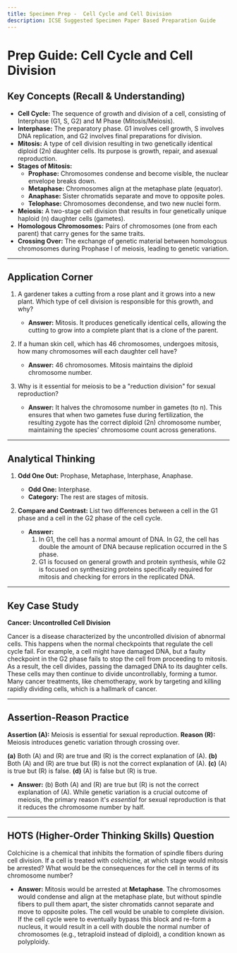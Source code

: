 ```yaml
---
title: Specimen Prep -  Cell Cycle and Cell Division
description: ICSE Suggested Specimen Paper Based Preparation Guide
---
```


# Prep Guide: Cell Cycle and Cell Division

## Key Concepts (Recall & Understanding)

*   **Cell Cycle:** The sequence of growth and division of a cell, consisting of Interphase (G1, S, G2) and M Phase (Mitosis/Meiosis).
*   **Interphase:** The preparatory phase. G1 involves cell growth, S involves DNA replication, and G2 involves final preparations for division.
*   **Mitosis:** A type of cell division resulting in two genetically identical diploid (2n) daughter cells. Its purpose is growth, repair, and asexual reproduction.
*   **Stages of Mitosis:**
    *   **Prophase:** Chromosomes condense and become visible, the nuclear envelope breaks down.
    *   **Metaphase:** Chromosomes align at the metaphase plate (equator).
    *   **Anaphase:** Sister chromatids separate and move to opposite poles.
    *   **Telophase:** Chromosomes decondense, and two new nuclei form.
*   **Meiosis:** A two-stage cell division that results in four genetically unique haploid (n) daughter cells (gametes).
*   **Homologous Chromosomes:** Pairs of chromosomes (one from each parent) that carry genes for the same traits.
*   **Crossing Over:** The exchange of genetic material between homologous chromosomes during Prophase I of meiosis, leading to genetic variation.

---

## Application Corner

1.  A gardener takes a cutting from a rose plant and it grows into a new plant. Which type of cell division is responsible for this growth, and why?
    *   **Answer:** Mitosis. It produces genetically identical cells, allowing the cutting to grow into a complete plant that is a clone of the parent.

2.  If a human skin cell, which has 46 chromosomes, undergoes mitosis, how many chromosomes will each daughter cell have?
    *   **Answer:** 46 chromosomes. Mitosis maintains the diploid chromosome number.

3.  Why is it essential for meiosis to be a "reduction division" for sexual reproduction?
    *   **Answer:** It halves the chromosome number in gametes (to n). This ensures that when two gametes fuse during fertilization, the resulting zygote has the correct diploid (2n) chromosome number, maintaining the species' chromosome count across generations.

---

## Analytical Thinking

1.  **Odd One Out:** Prophase, Metaphase, Interphase, Anaphase.
    *   **Odd One:** Interphase.
    *   **Category:** The rest are stages of mitosis.

2.  **Compare and Contrast:** List two differences between a cell in the G1 phase and a cell in the G2 phase of the cell cycle.
    *   **Answer:** 
        1.  In G1, the cell has a normal amount of DNA. In G2, the cell has double the amount of DNA because replication occurred in the S phase.
        2.  G1 is focused on general growth and protein synthesis, while G2 is focused on synthesizing proteins specifically required for mitosis and checking for errors in the replicated DNA.

---

## Key Case Study

**Cancer: Uncontrolled Cell Division**

Cancer is a disease characterized by the uncontrolled division of abnormal cells. This happens when the normal checkpoints that regulate the cell cycle fail. For example, a cell might have damaged DNA, but a faulty checkpoint in the G2 phase fails to stop the cell from proceeding to mitosis. As a result, the cell divides, passing the damaged DNA to its daughter cells. These cells may then continue to divide uncontrollably, forming a tumor. Many cancer treatments, like chemotherapy, work by targeting and killing rapidly dividing cells, which is a hallmark of cancer.

---

## Assertion-Reason Practice

**Assertion (A):** Meiosis is essential for sexual reproduction.
**Reason (R):** Meiosis introduces genetic variation through crossing over.

**(a)** Both (A) and (R) are true and (R) is the correct explanation of (A).
**(b)** Both (A) and (R) are true but (R) is not the correct explanation of (A).
**(c)** (A) is true but (R) is false.
**(d)** (A) is false but (R) is true.

*   **Answer:** (b) Both (A) and (R) are true but (R) is not the correct explanation of (A). While genetic variation is a crucial outcome of meiosis, the primary reason it's *essential* for sexual reproduction is that it reduces the chromosome number by half.

---

## HOTS (Higher-Order Thinking Skills) Question

Colchicine is a chemical that inhibits the formation of spindle fibers during cell division. If a cell is treated with colchicine, at which stage would mitosis be arrested? What would be the consequences for the cell in terms of its chromosome number?

*   **Answer:** Mitosis would be arrested at **Metaphase**. The chromosomes would condense and align at the metaphase plate, but without spindle fibers to pull them apart, the sister chromatids cannot separate and move to opposite poles. The cell would be unable to complete division. If the cell cycle were to eventually bypass this block and re-form a nucleus, it would result in a cell with double the normal number of chromosomes (e.g., tetraploid instead of diploid), a condition known as polyploidy.
